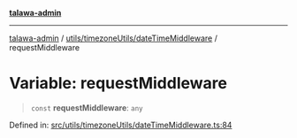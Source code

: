 [**talawa-admin**](../../../../README.md)

***

[talawa-admin](../../../../modules.md) / [utils/timezoneUtils/dateTimeMiddleware](../README.md) / requestMiddleware

# Variable: requestMiddleware

> `const` **requestMiddleware**: `any`

Defined in: [src/utils/timezoneUtils/dateTimeMiddleware.ts:84](https://github.com/bint-Eve/talawa-admin/blob/e05e1a03180dbbfc7ba850102958ea6b6cd4b01e/src/utils/timezoneUtils/dateTimeMiddleware.ts#L84)
